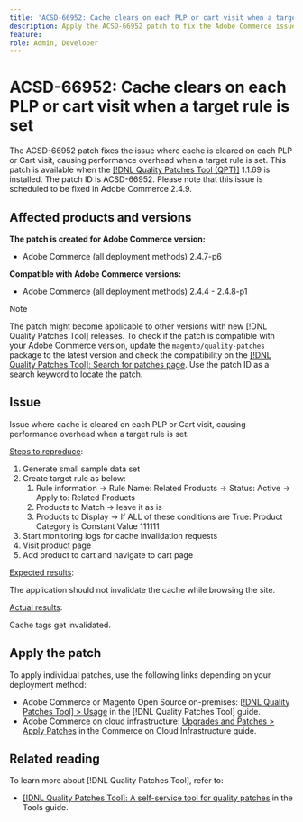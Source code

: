 ```yaml
---
title: 'ACSD-66952: Cache clears on each PLP or cart visit when a target rule is set'
description: Apply the ACSD-66952 patch to fix the Adobe Commerce issue where cache was cleared on each PLP or Cart visit, causing unnecessary performance overhead, when a target rule was set.
feature: 
role: Admin, Developer
---
```


# ACSD-66952: Cache clears on each PLP or cart visit when a target rule is set

The ACSD-66952 patch fixes the issue where cache is cleared on each PLP or Cart visit, causing performance overhead when a target rule is set. This patch is available when the [[!DNL Quality Patches Tool (QPT)]](/help/tools/quality-patches-tool/quality-patches-tool-to-self-serve-quality-patches.md) 1.1.69 is installed. The patch ID is ACSD-66952. Please note that this issue is scheduled to be fixed in Adobe Commerce 2.4.9.

## Affected products and versions

**The patch is created for Adobe Commerce version:**

* Adobe Commerce (all deployment methods) 2.4.7-p6

**Compatible with Adobe Commerce versions:**

* Adobe Commerce (all deployment methods) 2.4.4 - 2.4.8-p1

>[!NOTE]
>
>The patch might become applicable to other versions with new [!DNL Quality Patches Tool] releases. To check if the patch is compatible with your Adobe Commerce version, update the `magento/quality-patches` package to the latest version and check the compatibility on the [[!DNL Quality Patches Tool]: Search for patches page](https://experienceleague.adobe.com/tools/commerce-quality-patches/index.html). Use the patch ID as a search keyword to locate the patch.

## Issue

Issue where cache is cleared on each PLP or Cart visit, causing performance overhead when a target rule is set.

<u>Steps to reproduce</u>:

1. Generate small sample data set
1. Create target rule as below:
    1. Rule information
    -> Rule Name: Related Products
    -> Status: Active
    -> Apply to: Related Products
    1. Products to Match
    -> leave it as is
    1. Products to Display
    -> If ALL of these conditions are True: Product Category is Constant Value 111111
1. Start monitoring logs for cache invalidation requests
1. Visit product page
1. Add product to cart and navigate to cart page

<u>Expected results</u>:

The application should not invalidate the cache while browsing the site.

<u>Actual results</u>:

Cache tags get invalidated.

## Apply the patch

To apply individual patches, use the following links depending on your deployment method:

* Adobe Commerce or Magento Open Source on-premises: [[!DNL Quality Patches Tool] > Usage](/help/tools/quality-patches-tool/usage.md) in the [!DNL Quality Patches Tool] guide.
* Adobe Commerce on cloud infrastructure: [Upgrades and Patches > Apply Patches](https://experienceleague.adobe.com/docs/commerce-cloud-service/user-guide/develop/upgrade/apply-patches.html) in the Commerce on Cloud Infrastructure guide.

## Related reading

To learn more about [!DNL Quality Patches Tool], refer to:

* [[!DNL Quality Patches Tool]: A self-service tool for quality patches](/help/tools/quality-patches-tool/quality-patches-tool-to-self-serve-quality-patches.md) in the Tools guide.